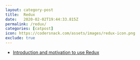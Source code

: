 ```yaml
---
layout: category-post
title:  Redux
date:   2020-02-02T19:44:33.815Z
permalink: /redux/
categories: [catpost]
icon: https://codersnack.com/assets/images/redux-icon.png
exclude: true
---
```

 * [Introduction and motivation to use Redux](https://codersnack.com/redux-introduction/) 
